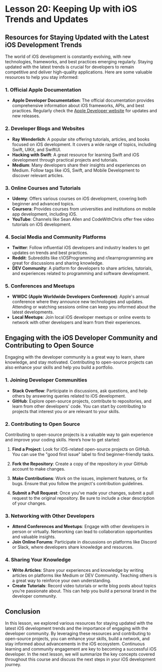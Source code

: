 # Lesson 20: Keeping Up with iOS Trends and Updates

## Resources for Staying Updated with the Latest iOS Development Trends

The world of iOS development is constantly evolving, with new technologies, frameworks, and best practices emerging regularly. Staying updated with the latest trends is crucial for developers to remain competitive and deliver high-quality applications. Here are some valuable resources to help you stay informed:

### 1. Official Apple Documentation

- **Apple Developer Documentation**: The official documentation provides comprehensive information about iOS frameworks, APIs, and best practices. Regularly check the [Apple Developer website](https://developer.apple.com/documentation/) for updates and new releases.

### 2. Developer Blogs and Websites

- **Ray Wenderlich**: A popular site offering tutorials, articles, and books focused on iOS development. It covers a wide range of topics, including Swift, UIKit, and SwiftUI.
- **Hacking with Swift**: A great resource for learning Swift and iOS development through practical projects and tutorials.
- **Medium**: Many developers share their insights and experiences on Medium. Follow tags like iOS, Swift, and Mobile Development to discover relevant articles.

### 3. Online Courses and Tutorials

- **Udemy**: Offers various courses on iOS development, covering both beginner and advanced topics.
- **Coursera**: Provides courses from universities and institutions on mobile app development, including iOS.
- **YouTube**: Channels like Sean Allen and CodeWithChris offer free video tutorials on iOS development.

### 4. Social Media and Community Platforms

- **Twitter**: Follow influential iOS developers and industry leaders to get updates on trends and best practices.
- **Reddit**: Subreddits like r/iOSProgramming and r/learnprogramming are great for discussions and sharing knowledge.
- **DEV Community**: A platform for developers to share articles, tutorials, and experiences related to programming and software development.

### 5. Conferences and Meetups

- **WWDC (Apple Worldwide Developers Conference)**: Apple's annual conference where they announce new technologies and updates. Attending or watching sessions online can keep you informed about the latest developments.
- **Local Meetups**: Join local iOS developer meetups or online events to network with other developers and learn from their experiences.

## Engaging with the iOS Developer Community and Contributing to Open Source

Engaging with the developer community is a great way to learn, share knowledge, and stay motivated. Contributing to open-source projects can also enhance your skills and help you build a portfolio.

### 1. Joining Developer Communities

- **Stack Overflow**: Participate in discussions, ask questions, and help others by answering queries related to iOS development.
- **GitHub**: Explore open-source projects, contribute to repositories, and learn from other developers' code. You can start by contributing to projects that interest you or are relevant to your skills.

### 2. Contributing to Open Source

Contributing to open-source projects is a valuable way to gain experience and improve your coding skills. Here’s how to get started:

1. **Find a Project**: Look for iOS-related open-source projects on GitHub. You can use the "good first issue" label to find beginner-friendly tasks.
   
2. **Fork the Repository**: Create a copy of the repository in your GitHub account to make changes.

3. **Make Contributions**: Work on the issues, implement features, or fix bugs. Ensure that you follow the project's contribution guidelines.

4. **Submit a Pull Request**: Once you’ve made your changes, submit a pull request to the original repository. Be sure to include a clear description of your changes.

### 3. Networking with Other Developers

- **Attend Conferences and Meetups**: Engage with other developers in person or virtually. Networking can lead to collaboration opportunities and valuable insights.
- **Join Online Forums**: Participate in discussions on platforms like Discord or Slack, where developers share knowledge and resources.

### 4. Sharing Your Knowledge

- **Write Articles**: Share your experiences and knowledge by writing articles on platforms like Medium or DEV Community. Teaching others is a great way to reinforce your own understanding.
- **Create Tutorials**: Record video tutorials or write blog posts about topics you’re passionate about. This can help you build a personal brand in the developer community.

## Conclusion

In this lesson, we explored various resources for staying updated with the latest iOS development trends and the importance of engaging with the developer community. By leveraging these resources and contributing to open-source projects, you can enhance your skills, build a network, and stay informed about advancements in the iOS ecosystem. Continuous learning and community engagement are key to becoming a successful iOS developer. In the next lesson, we will summarize the key concepts covered throughout this course and discuss the next steps in your iOS development journey.